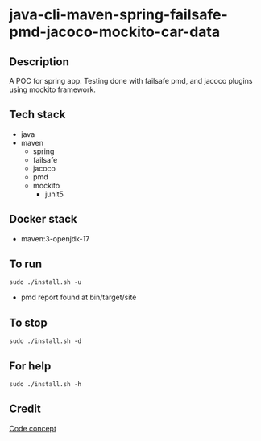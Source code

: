 # java-cli-maven-spring-failsafe-pmd-jacoco-mockito-car-data

## Description
A POC for spring app. Testing done with failsafe
pmd, and jacoco plugins using mockito framework.

## Tech stack
- java
- maven
  - spring
  - failsafe
  - jacoco
  - pmd
  - mockito
    - junit5

## Docker stack
- maven:3-openjdk-17

## To run
`sudo ./install.sh -u`
- pmd report found at bin/target/site

## To stop
`sudo ./install.sh -d`

## For help
`sudo ./install.sh -h`

## Credit
[Code concept](https://github.com/eugenp/tutorials/tree/master/testing-modules/junit-5)
